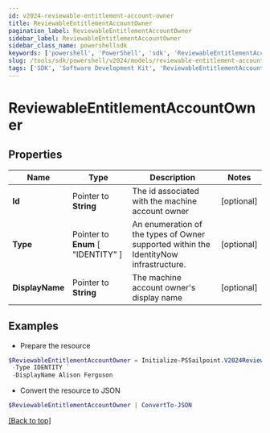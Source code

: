 ```yaml
---
id: v2024-reviewable-entitlement-account-owner
title: ReviewableEntitlementAccountOwner
pagination_label: ReviewableEntitlementAccountOwner
sidebar_label: ReviewableEntitlementAccountOwner
sidebar_class_name: powershellsdk
keywords: ['powershell', 'PowerShell', 'sdk', 'ReviewableEntitlementAccountOwner', 'V2024ReviewableEntitlementAccountOwner'] 
slug: /tools/sdk/powershell/v2024/models/reviewable-entitlement-account-owner
tags: ['SDK', 'Software Development Kit', 'ReviewableEntitlementAccountOwner', 'V2024ReviewableEntitlementAccountOwner']
---
```



# ReviewableEntitlementAccountOwner

## Properties

Name | Type | Description | Notes
------------ | ------------- | ------------- | -------------
**Id** |  Pointer to **String** | The id associated with the machine account owner | [optional] 
**Type** |  Pointer to  **Enum** [  "IDENTITY" ] | An enumeration of the types of Owner supported within the IdentityNow infrastructure. | [optional] 
**DisplayName** |  Pointer to **String** | The machine account owner's display name | [optional] 

## Examples

- Prepare the resource
```powershell
$ReviewableEntitlementAccountOwner = Initialize-PSSailpoint.V2024ReviewableEntitlementAccountOwner  -Id 2c9180857182305e0171993737eb29e8 `
 -Type IDENTITY `
 -DisplayName Alison Ferguson
```

- Convert the resource to JSON
```powershell
$ReviewableEntitlementAccountOwner | ConvertTo-JSON
```


[[Back to top]](#) 

